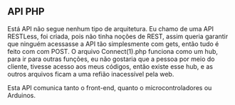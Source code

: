 ## API PHP 

Está API não segue nenhum tipo de arquitetura. Eu chamo de uma API RESTLess, foi criada, pois não tinha noções de REST, assim queria garantir que ninguém acessasse a API tão simplesmente com gets, então tudo é feito com com POST.
O arquivo Connect(1).php funciona como um hub, para ir para outras funções, eu não gostaria que a pessoa por meio do cliente, tivesse acesso aos meus códigos, então existe esse hub, e as outros arquivos ficam a uma refião inacessível pela web. 

Esta API comunica tanto o front-end, quanto o microcontroladores ou Arduinos. 